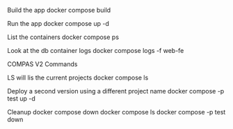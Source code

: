 Build the app
    docker compose build

Run the app
    docker compose up -d

List the containers
    docker compose ps

Look at the db container logs
    docker compose logs -f web-fe

COMPAS V2 Commands

LS will lis the current projects
    docker compose ls

Deploy a second version using a different project name
    docker compose -p test up -d

Cleanup
    docker compose down
    docker compose ls
    docker compose -p test down
    